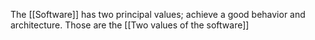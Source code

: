 The [[Software]] has two principal values; achieve a good behavior and architecture. Those are the [[Two values of the software]]

